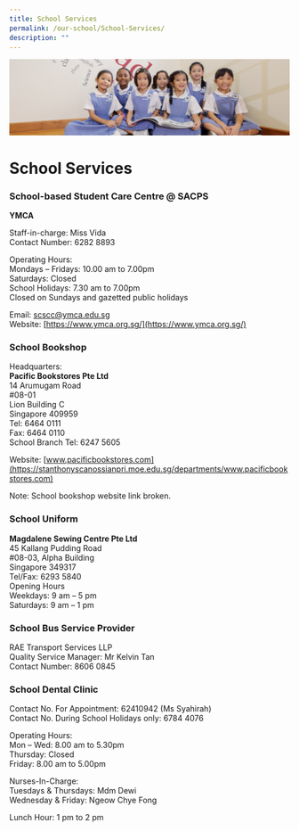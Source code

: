 ```yaml
---
title: School Services
permalink: /our-school/School-Services/
description: ""
---
```

![](/images/UsefulVideos.jpg)

School Services
===============

### **School-based Student Care Centre @ SACPS**

<b>YMCA</b>

Staff-in-charge: Miss Vida  
Contact Number: 6282 8893

Operating Hours:  
Mondays – Fridays: 10.00 am to 7.00pm  
Saturdays: Closed  
School Holidays: 7.30 am to 7.00pm  
Closed on Sundays and gazetted public holidays

Email: [scscc@ymca.edu.sg](mailto:scscc@ymca.edu.sg)  
Website: [https://www.ymca.org.sg/](https://www.ymca.org.sg/)



### **School Bookshop** 


Headquarters:                                                                                                  
<b>Pacific Bookstores Pte Ltd</b>  
14 Arumugam Road  
#08-01  
Lion Building C  
Singapore 409959  
Tel: 6464 0111  
Fax: 6464 0110  
School Branch Tel: 6247 5605

Website: [www.pacificbookstores.com](https://stanthonyscanossianpri.moe.edu.sg/departments/www.pacificbookstores.com)

Note: School bookshop website link broken.


### **School Uniform**


<b>Magdalene Sewing Centre Pte Ltd</b>  
45 Kallang Pudding Road  
#08-03, Alpha Building  
Singapore 349317  
Tel/Fax: 6293 5840  
Opening Hours  
Weekdays: 9 am – 5 pm  
Saturdays: 9 am – 1 pm


### **School Bus Service Provider**

RAE Transport Services LLP  
Quality Service Manager: Mr Kelvin Tan  
Contact Number: 8606 0845


### **School Dental Clinic**

Contact No. For Appointment: 62410942 (Ms Syahirah)  
Contact No. During School Holidays only: 6784 4076

Operating Hours:  
Mon – Wed: 8.00 am to 5.30pm  
Thursday: Closed  
Friday: 8.00 am to 5.00pm

Nurses-In-Charge:  
Tuesdays & Thursdays: Mdm Dewi  
Wednesday & Friday: Ngeow Chye Fong

Lunch Hour: 1 pm to 2 pm